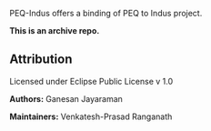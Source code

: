 PEQ-Indus offers a binding of PEQ to Indus project.

**This is an archive repo.**


## Attribution

Licensed under Eclipse Public License v 1.0

**Authors:** Ganesan Jayaraman

**Maintainers:** Venkatesh-Prasad Ranganath
